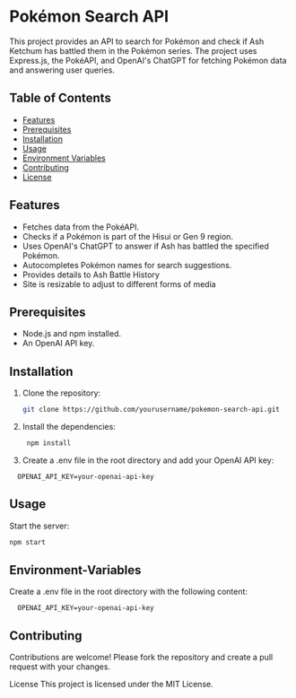 # Pokémon Search API

This project provides an API to search for Pokémon and check if Ash Ketchum has battled them in the Pokémon series. The project uses Express.js, the PokéAPI, and OpenAI's ChatGPT for fetching Pokémon data and answering user queries.

## Table of Contents

- [Features](#features)
- [Prerequisites](#prerequisites)
- [Installation](#installation)
- [Usage](#usage)
- [Environment Variables](#environment-variables)
- [Contributing](#contributing)
- [License](#license)

## Features

- Fetches data from the PokéAPI.
- Checks if a Pokémon is part of the Hisui or Gen 9 region.
- Uses OpenAI's ChatGPT to answer if Ash has battled the specified Pokémon.
- Autocompletes Pokémon names for search suggestions.
- Provides details to Ash Battle History
- Site is resizable to adjust to different forms of media
  

## Prerequisites

- Node.js and npm installed.
- An OpenAI API key.

## Installation

1. Clone the repository:
   ```bash
   git clone https://github.com/yourusername/pokemon-search-api.git


2. Install the dependencies:
   ```bash
    npm install

3. Create a .env file in the root directory and add your OpenAI API key:
 ```
   OPENAI_API_KEY=your-openai-api-key

```


## Usage
Start the server:

  ```bash
  npm start
```
## Environment-Variables
Create a .env file in the root directory with the following content:
```
  OPENAI_API_KEY=your-openai-api-key

```
## Contributing
Contributions are welcome! Please fork the repository and create a pull request with your changes.


License
This project is licensed under the MIT License.
